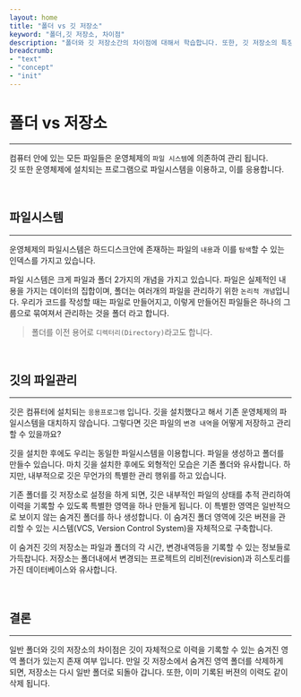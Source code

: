 ```yaml
---
layout: home
title: "폴더 vs 깃 저장소"
keyword: "폴더,깃 저장소, 차이점"
description: "폴더와 깃 저장소간의 차이점에 대해서 학습합니다. 또한, 깃 저장소의 특징들에 대해서 알아 봅니다."
breadcrumb:
- "text"
- "concept"
- "init"
---
```


# 폴더 vs 저장소
---
컴퓨터 안에 있는 모든 파일들은 운영체제의 `파일 시스템`에 의존하여 관리 됩니다.  
깃 또한 운영체제에 설치되는 프로그램으로 파일시스템을 이용하고, 이를 응용합니다.  

<br>

## 파일시스템
---
운영체제의 파일시스템은 하드디스크안에 존재하는 파일의 `내용`과 이를 `탐색`할 수 있는 인덱스를 가지고 있습니다.  

파일 시스템은 크게 파일과 폴더 2가지의 개념을 가지고 있습니다. 파일은 실제적인 내용을 가지는 데이터의 집합이며, 
폴더는 여러개의 파일을 관리하기 위한 `논리적 개념`입니다. 
우리가 코드를 작성할 때는 파일로 만들어지고, 이렇게 만들어진 파일들은 하나의 그룹으로 묶여져서 관리하는 것을
폴더 라고 합니다. 

> 폴더를 이전 용어로 `디렉터리(Directory)`라고도 합니다.
 
<br>

## 깃의 파일관리
---
깃은 컴퓨터에 설치되는 `응용프로그램` 입니다. 깃을 설치했다고 해서 기존 운영체제의 파일시스템을 대치하지 않습니다.
그렇다면 깃은 파일의 `변경 내역`을 어떻게 저장하고 관리할 수 있을까요?  

깃을 설치한 후에도 우리는 동일한 파일시스템을 이용합니다. 파일을 생성하고 폴더를 만들수 있습니다. 
마치 깃을 설치한 후에도 외형적인 모습은 기존 폴더와 유사합니다. 하지만, 내부적으로 깃은 무언가의 특별한 관리 행위를 하고 있습니다.  

기존 폴더를 깃 저장소로 설정을 하게 되면, 깃은 내부적인 파일의 상태를 추적 관리하여 이력을 기록할 수 있도록 특별한 영역을 하나 만들게 됩니다. 
이 특별한 영역은 일반적으로 보이지 않는 숨겨진 폴더를 하나 생성합니다. 이 숨겨진 폴더 영역에 깃은 버젼을 관리할 수 있는 시스템(VCS, Version Control System)을 자체적으로 구축합니다.  

이 숨겨진 깃의 저장소는 파일과 폴더의 각 시간, 변경내역등을 기록할 수 있는 정보들로 가득찹니다. 
저장소는 폴더내에서 변경되는 프로젝트의 리비전(revision)과 히스토리를 가진 데이터베이스와 유사합니다.

<br>

## 결론
---
일반 폴더와 깃의 저장소의 차이점은 깃이 자체적으로 이력을 기록할 수 있는 숨겨진 영역 폴더가 있는지 존재 여부 입니다. 
만일 깃 저장소에서 숨겨진 영역 폴더를 삭제하게 되면, 저장소는 다시 일반 폴더로 되돌아 갑니다. 또한, 이미 기록된 버젼의 이력도 같이 삭제 됩니다. 

<br>